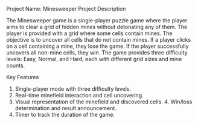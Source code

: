 Project Name: Minesweeper Project Description

The Minesweeper game is a single-player puzzle game where the player aims to clear a grid of hidden mines without detonating any of them. The player is provided with a grid where some cells contain mines. The objective is to uncover all cells that do not contain mines. If a player clicks on a cell containing a mine, they lose the game. If the player successfully uncovers all non-mine cells, they win. The game provides three difficulty levels: Easy, Normal, and Hard, each with different grid sizes and mine counts.

Key Features
1. Single-player mode with three difficulty levels.
2. Real-time minefield interaction and cell uncovering.
3. Visual representation of the minefield and discovered cells. 4. Win/loss determination and result announcement.
5. Timer to track the duration of the game.